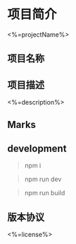 # 项目简介
<%=projectName%>

## 项目名称

## 项目描述

<%=description%>

## Marks

## development

> npm i

> npm run dev

> npm run build

## 版本协议

<%=license%>
